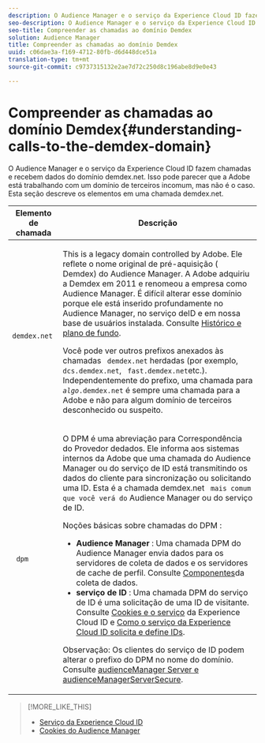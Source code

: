 ```yaml
---
description: O Audience Manager e o serviço da Experience Cloud ID fazem chamadas e recebem dados do domínio demdex.net. Isso pode parecer que a Adobe está trabalhando com um domínio de terceiros incomum, mas não é o caso. Esta seção descreve os elementos em uma chamada demdex.net.
seo-description: O Audience Manager e o serviço da Experience Cloud ID fazem chamadas e recebem dados do domínio demdex.net. Isso pode parecer que a Adobe está trabalhando com um domínio de terceiros incomum, mas não é o caso. Esta seção descreve os elementos em uma chamada demdex.net.
seo-title: Compreender as chamadas ao domínio Demdex
solution: Audience Manager
title: Compreender as chamadas ao domínio Demdex
uuid: c06dae3a-f169-4712-80fb-d6d448dce51a
translation-type: tm+mt
source-git-commit: c9737315132e2ae7d72c250d8c196abe8d9e0e43

---
```



# Compreender as chamadas ao domínio Demdex{#understanding-calls-to-the-demdex-domain}

O Audience Manager e o serviço da Experience Cloud ID fazem chamadas e recebem dados do domínio demdex.net. Isso pode parecer que a Adobe está trabalhando com um domínio de terceiros incomum, mas não é o caso. Esta seção descreve os elementos em uma chamada demdex.net.

<table id="table_B846CBEDDA4C4AD19416F7C27FC325C6"> 
 <thead> 
  <tr> 
   <th colname="col1" class="entry"> Elemento de chamada </th> 
   <th colname="col2" class="entry"> Descrição </th> 
  </tr> 
 </thead>
 <tbody> 
  <tr> 
   <td colname="col1"> <p> <code> demdex.net</code> </p> </td> 
   <td colname="col2"> <p>This is a legacy domain controlled by <span class="keyword"> Adobe</span>. Ele reflete o nome original de pré-aquisição ( <span class="keyword"> Demdex</span>) do Audience Manager<span class="keyword"></span>. <span class="keyword"> A Adobe</span> adquiriu a <span class="keyword"> Demdex</span> em 2011 e renomeou a empresa como <span class="keyword"> Audience Manager</span>. É difícil alterar esse domínio porque ele está inserido profundamente no <span class="keyword"> Audience Manager</span>, no serviço <span class="wintitle"> de</span>ID e em nossa base de usuários instalada. Consulte <a href="../overview/aam-overview.md#history-and-background"> Histórico e plano de fundo</a>. </p> <p>Você pode ver outros prefixos anexados às chamadas <code> demdex.net</code> herdadas (por exemplo, <code> dcs.demdex.net</code>, <code> fast.demdex.net</code>etc.). Independentemente do prefixo, uma chamada para <code><i>algo</i>.demdex.net</code> é sempre uma chamada para a <span class="keyword"> Adobe</span> e não para algum domínio de terceiros desconhecido ou suspeito. </p> </td> 
  </tr> 
  <tr> 
   <td colname="col1"> <p> <code> dpm</code> </p> </td> 
   <td colname="col2"> <p><span class="wintitle"> O DPM</span> é uma abreviação para Correspondência <span class="wintitle"> do Provedor de</span>dados. Ele informa aos sistemas internos da Adobe <span class="keyword"> que uma chamada do</span> Audience Manager <span class="keyword"> ou do serviço</span> de <span class="wintitle"></span> ID está transmitindo os dados do cliente para sincronização ou solicitando uma ID. Esta é a chamada demdex.net <code> mais comum que você verá do</code> Audience Manager <span class="keyword"> ou do serviço</span> de <span class="wintitle"></span>ID. </p> <p><span class="wintitle"> Noções básicas sobre chamadas do DPM</span> : </p> <p> 
     <ul id="ul_44023BB060774518BE414EE10820C141"> 
      <li id="li_0F94D1988A6944BA885FD40AB26FC49F"> <b> <span class="keyword"> Audience Manager</span> </b>: Uma chamada <span class="wintitle"> DPM</span> do <span class="keyword"> Audience Manager</span> envia dados para os servidores <span class="wintitle"> de coleta de dados e os servidores</span> de cache de <span class="wintitle"></span>perfil. Consulte <a href="../reference/system-components/components-data-collection.md"> Componentes</a>da coleta de dados. </li> 
      <li id="li_5A7EA9EE16EE4D828F0A24AE2B969122"> <b> serviço <span class="wintitle"></span> de ID </b>: Uma chamada <span class="wintitle"> DPM</span> do serviço <span class="wintitle"> de</span> ID é uma solicitação de uma ID de visitante. Consulte <a href="https://marketing.adobe.com/resources/help/en_US/mcvid/mcvid_cookies.html" format="https" scope="external"> Cookies e o serviço</a> da Experience Cloud ID e <a href="https://marketing.adobe.com/resources/help/en_US/mcvid/mcvid_id_request.html" format="https" scope="external"> Como o serviço da Experience Cloud ID solicita e define IDs</a>. </li> 
     </ul> </p> <p> <p>Observação:  <span class="wintitle"> Os clientes do serviço</span> de ID podem alterar o prefixo do <span class="wintitle"> DPM</span> no nome do domínio. Consulte <a href="https://marketing.adobe.com/resources/help/en_US/mcvid/mcvid-subdomain-config.html" format="https" scope="external"> audienceManager Server e audienceManagerServerSecure</a>. </p> </p> </td> 
  </tr> 
 </tbody> 
</table>

>[!MORE_LIKE_THIS]
>
>* [Serviço da Experience Cloud ID](https://marketing.adobe.com/resources/help/en_US/mcvid/)
>* [Cookies do Audience Manager](https://marketing.adobe.com/resources/help/en_US/whitepapers/cookies/cookies_am.html)

